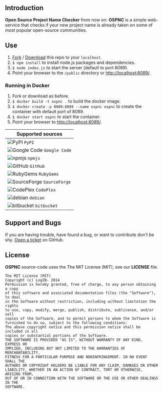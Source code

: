 ## Introduction
**Open Source Project Name Checker** from now on: **OSPNC** is a simple web-service that checks if your new
project name is already taken on some of most popular open-source communities.

## Use
1. [Fork](https://github.com/LogIN-/ospnc/fork) / [Download](https://github.com/LogIN-/ospnc/archive/master.zip) this repo to your `localhost`.
2. `$ npm install` to install node.js packages and dependencies.
3. `$ node index.js` to start the server (default to port 8089).
4. Point your browser to the `/public` directory or [http://localhost:8089/](http://localhost:8089/).

### Running in Docker
1. Fork or download as before.
2. `$ docker build -t ospnc .` to build the docker image.
3. `$ docker create -p 8089:8089 --name ospnc ospnc` to create the container with default port of 8089.
4. `$ docker start ospnc` to start the container.
4. Point your browser to [http://localhost:8089/](http://localhost:8089/).

Supported sources |
--- |
![PyPI](https://raw.githubusercontent.com/LogIN-/ospnc/master/public/template/images/favicons/pypi_16x16.png "PyPI") `PyPI` |
![Google Code](https://raw.githubusercontent.com/LogIN-/ospnc/master/public/template/images/favicons/google-code_16x16.png "Google Code") `Google Code` |
![npmjs](https://raw.githubusercontent.com/LogIN-/ospnc/master/public/template/images/favicons/npmjs_16x16.png "npmjs") `npmjs` |
![GitHub](https://raw.githubusercontent.com/LogIN-/ospnc/master/public/template/images/favicons/github_16x16.png "GitHub") `GitHub` |
![RubyGems](https://raw.githubusercontent.com/LogIN-/ospnc/master/public/template/images/favicons/rubygems_16x16.png "RubyGems") `RubyGems` |
![SourceForge](https://raw.githubusercontent.com/LogIN-/ospnc/master/public/template/images/favicons/sourceforge_16x16.png "SourceForge") `SourceForge` |
![CodePlex](https://raw.githubusercontent.com/LogIN-/ospnc/master/public/template/images/favicons/codeplex_16x16.png "CodePlex") `CodePlex` |
![debian](https://raw.githubusercontent.com/LogIN-/ospnc/master/public/template/images/favicons/debian_16x16.png "debian") `debian` |
![bitbucket](https://raw.githubusercontent.com/LogIN-/ospnc/master/public/template/images/favicons/bitbucket_16x16.png "bitbucket") `bitbucket` |


## Support and Bugs
If you are having trouble, have found a bug, or want to contribute don't be shy.
[Open a ticket](https://github.com/LogIN-/ospnc/issues) on GitHub.

## License
**OSPNC** source-code uses the The MIT License (MIT), see our **LICENSE** file.
```
The MIT License (MIT)
Copyright (c) LogIN- 2014
Permission is hereby granted, free of charge, to any person obtaining a copy
of this software and associated documentation files (the "Software"), to deal
in the Software without restriction, including without limitation the rights
to use, copy, modify, merge, publish, distribute, sublicense, and/or sell
copies of the Software, and to permit persons to whom the Software is
furnished to do so, subject to the following conditions:
The above copyright notice and this permission notice shall be included in all
copies or substantial portions of the Software.
THE SOFTWARE IS PROVIDED "AS IS", WITHOUT WARRANTY OF ANY KIND, EXPRESS OR
IMPLIED, INCLUDING BUT NOT LIMITED TO THE WARRANTIES OF MERCHANTABILITY,
FITNESS FOR A PARTICULAR PURPOSE AND NONINFRINGEMENT. IN NO EVENT SHALL THE
AUTHORS OR COPYRIGHT HOLDERS BE LIABLE FOR ANY CLAIM, DAMAGES OR OTHER
LIABILITY, WHETHER IN AN ACTION OF CONTRACT, TORT OR OTHERWISE, ARISING FROM,
OUT OF OR IN CONNECTION WITH THE SOFTWARE OR THE USE OR OTHER DEALINGS IN THE
SOFTWARE.
```
